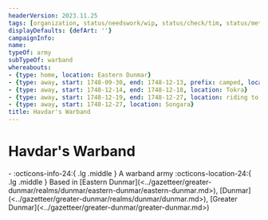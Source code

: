 ```yaml
---
headerVersion: 2023.11.25
tags: [organization, status/needswork/wip, status/check/tim, status/metadata/header]
displayDefaults: {defArt: ''}
campaignInfo:
name:
typeOf: army
subTypeOf: warband
whereabouts:
- {type: home, location: Eastern Dunmar}
- {type: away, start: 1748-09-30, end: 1748-12-13, prefix: camped, location: plains north of Tokra}
- {type: away, start: 1748-12-14, end: 1748-12-18, location: Tokra}
- {type: away, start: 1748-12-19, end: 1748-12-27, location: riding to Songara}
- {type: away, start: 1748-12-27, location: Songara}
title: Havdar's Warband
---
```

# Havdar's Warband
<div class="grid cards ext-narrow-margin ext-one-column" markdown>
-
   :octicons-info-24:{ .lg .middle } A warband army  
    :octicons-location-24:{ .lg .middle } Based in [Eastern Dunmar](<../gazetteer/greater-dunmar/realms/dunmar/eastern-dunmar/eastern-dunmar.md>), [Dunmar](<../gazetteer/greater-dunmar/realms/dunmar/dunmar.md>), [Greater Dunmar](<../gazetteer/greater-dunmar/greater-dunmar.md>)  
</div>







